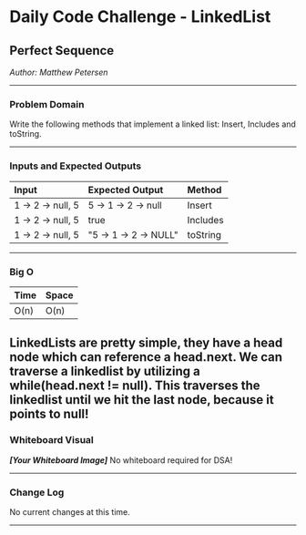 # Daily Code Challenge - LinkedList

## Perfect Sequence
*Author: Matthew Petersen*

---

### Problem Domain

Write the following methods that implement a linked list: Insert, Includes and toString.

---

### Inputs and Expected Outputs

| Input | Expected Output | Method | 
| :----------- | :----------- |:----------- |
| 1 -> 2 -> null, 5 | 5 -> 1 -> 2 -> null | Insert |
| 1 -> 2 -> null, 5 | true | Includes |
| 1 -> 2 -> null, 5 | "5 -> 1 -> 2 -> NULL" | toString |
---

### Big O


| Time | Space |
| :----------- | :----------- |
| O(n) | O(n) |

LinkedLists are pretty simple, they have a head node which can reference a head.next. We can traverse a linkedlist by utilizing a while(head.next != null). This traverses the linkedlist until we hit the last node, because it points to null!
---


### Whiteboard Visual
***[Your Whiteboard Image]***
No whiteboard required for DSA! 


---

### Change Log
No current changes at this time.  

---
